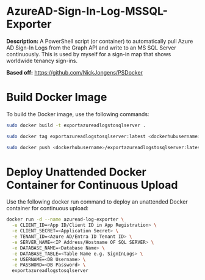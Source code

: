 # AzureAD-Sign-In-Log-MSSQL-Exporter

**Description:** A PowerShell script (or container) to automatically pull Azure AD Sign-In Logs from the Graph API and write to an MS SQL Server continuously. This is used by myself for a sign-in map that shows worldwide tenancy sign-ins.

**Based off:**
https://github.com/NickJongens/PSDocker

# Build Docker Image

To build the Docker image, use the following commands:

```bash
sudo docker build -t exportazureadlogstosqlserver .

sudo docker tag exportazureadlogstosqlserver:latest <dockerhubusername>/exportazureadlogstosqlserver:latest

sudo docker push <dockerhubusername>/exportazureadlogstosqlserver:latest
```

# Deploy Unattended Docker Container for Continuous Upload
Use the following docker run command to deploy an unattended Docker container for continuous upload:

```bash
docker run -d --name azuread-log-exporter \
  -e CLIENT_ID=<App ID/Client ID in App Registration> \
  -e CLIENT_SECRET=<Application Secret> \
  -e TENANT_ID=<Azure AD/Entra ID Tenant ID> \
  -e SERVER_NAME=<IP Address/Hostname OF SQL SERVER> \
  -e DATABASE_NAME=<Database Name> \
  -e DATABASE_TABLE=<Table Name e.g. SignInLogs> \
  -e USERNAME=<DB Username> \
  -e PASSWORD=<DB Password> \
  exportazureadlogstosqlserver

```

